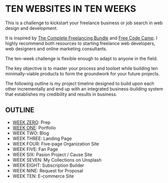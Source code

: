 # TEN WEBSITES IN TEN WEEKS

This is a challenge to kickstart your freelance business or job search in web design and development.

It is inspired by [The Complete Freelancing Bundle](https://studywebdevelopment.com/freelancing.html) and [Free Code Camp](https://www.freecodecamp.org/). I highly recommend both resources to starting freelance web developers, web designers and online marketing consultants.

The ten-week challenge is flexible enough to adapt to anyone in the field.

The key objective is to master your process and toolset while building ten minimally-viable products to form the groundwork for your future projects.

The following outline is my project timeline designed to build upon each other incrementally and end up with an integrated business-building system that establishes my credibility and results in business.

## OUTLINE

- [WEEK ZERO](week-0.md): Prep
- [WEEK ONE](week-1.md): Portfolio
- WEEK TWO: Blog
- WEEK THREE: Landing Page
- WEEK FOUR: Five-page Organization Site
- WEEK FIVE: Fan Page
- WEEK SIX: Pasion Project / Cause Site
- WEEK SEVEN: My Collections on Unsplash
- WEEK EIGHT: Subscription Builder
- WEEK NINE: Request for Proposal
- WEEK TEN: E-commerce Site
